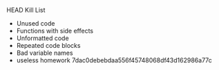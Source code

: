HEAD
Kill List
* Unused code
* Functions with side effects
* Unformatted code
* Repeated code blocks
* Bad variable names
* useless homework
7dac0debebdaa556f45748068df43d162986a77c

